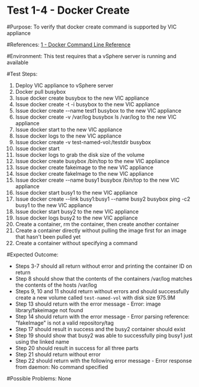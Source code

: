 Test 1-4 - Docker Create
=======

#Purpose:
To verify that docker create command is supported by VIC appliance

#References:
[1 - Docker Command Line Reference](https://docs.docker.com/engine/reference/commandline/create/)

#Environment:
This test requires that a vSphere server is running and available

#Test Steps:
1. Deploy VIC appliance to vSphere server
2. Docker pull busybox
3. Issue docker create busybox to the new VIC appliance
4. Issue docker create -t -i busybox to the new VIC appliance
5. Issue docker create --name test1 busybox to the new VIC appliance
6. Issue docker create -v /var/log busybox ls /var/log to the new VIC appliance
7. Issue docker start <containerID> to the new VIC appliance
8. Issue docker logs <containerID> to the new VIC appliance
9. Issue docker create -v test-named-vol:/testdir busybox
10. Issue docker start <containerID>
11. Issue docker logs <containerID> to grab the disk size of the volume
12. Issue docker create busybox /bin/top to the new VIC appliance
13. Issue docker create fakeimage to the new VIC appliance
14. Issue docker create fakeImage to the new VIC appliance
15. Issue docker create --name busy1 busybox /bin/top to the new VIC appliance
16. Issue docker start busy1 to the new VIC appliance
17. Issue docker create --link busy1:busy1 --name busy2 busybox ping -c2 busy1 to the new VIC appliance
18. Issue docker start busy2 to the new VIC appliance
19. Issue docker logs busy2 to the new VIC appliance
20. Create a container, rm the container, then create another container
21. Create a container directly without pulling the image first for an image that hasn't been pulled yet
22. Create a container without specifying a command

#Expected Outcome:
* Steps 3-7 should all return without error and printing the container ID on return
* Step 8 should show that the contents of the containers /var/log matches the contents of the hosts /var/log
* Steps 9, 10 and 11 should return without errors and should successfully create a new volume called `test-named-vol` with disk size 975.9M
* Step 13 should return with the error message - Error: image library/fakeimage not found
* Step 14 should return with the error message - Error parsing reference: "fakeImage" is not a valid repository/tag
* Step 17 should result in success and the busy2 container should exist
* Step 19 should show that busy2 was able to successfully ping busy1 just using the linked name
* Step 20 should result in success for all three parts
* Step 21 should return without error
* Step 22 should return with the following error message - Error response from daemon: No command specified

#Possible Problems:
None